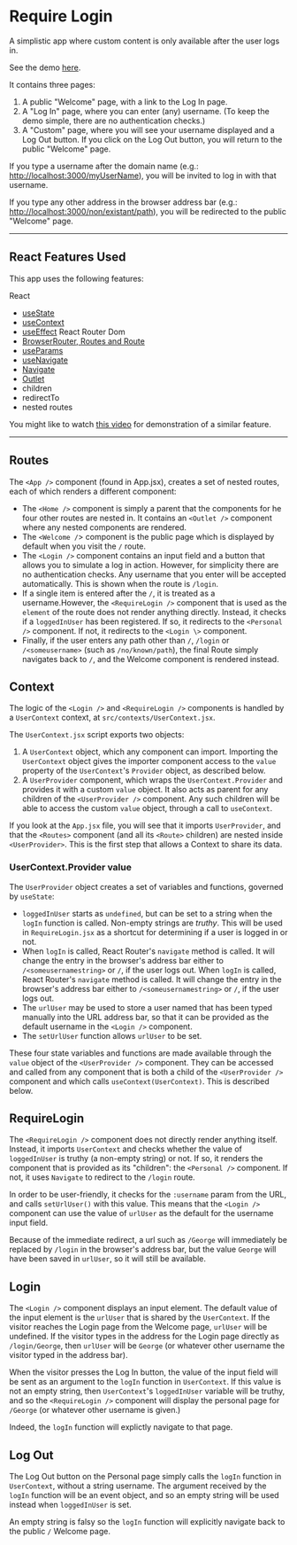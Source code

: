 # Require Login

A simplistic app where custom content is only available after the user logs in.

See the demo [here](https://dciforks.github.io/login).

It contains three pages:

1. A public "Welcome" page, with a link to the Log In page.
2. A "Log In" page, where you can enter (any) username. (To keep the demo simple, there are no authentication checks.)
3. A "Custom" page, where you will see your username displayed and a Log Out button. If you click on the Log Out button, you will return to the public "Welcome" page.

If you type a username after the domain name (e.g.: [http://localhost:3000/myUserName](http://localhost:3000/myUserName)), you will be invited to log in with that username.

If you type any other address in the browser address bar (e.g.: [http://localhost:3000/non/existant/path](http://localhost:3000/non/existant/path)), you will be redirected to the public "Welcome" page. 

---

## React Features Used

This app uses the following features:

React
* [useState](https://reactjs.org/docs/hooks-state.html)
* [useContext](https://reactjs.org/docs/context.html)
* [useEffect](https://reactjs.org/docs/hooks-effect.html)
React Router Dom
* [BrowserRouter, Routes and Route](https://reactrouter.com/docs/en/v6/getting-started/overview)
* [useParams](https://reactrouter.com/docs/en/v6/api#useparams)
* [useNavigate](https://reactrouter.com/docs/en/v6/getting-started/overview#navigation)
* [Navigate](https://reactrouter.com/docs/en/v6/api#navigate)
* [Outlet](https://reactrouter.com/docs/en/v6/api#outlet)
* children
* redirectTo
* nested routes

You might like to watch [this video](https://www.youtube.com/watch?v=zCgruoRUxlk) for demonstration of a similar feature.

---

## Routes

The `<App />` component (found in App.jsx), creates a set of nested routes, each of which renders a different component:

* The `<Home />` component is simply a parent that the components for he four other routes are nested in. It contains an `<Outlet />` component where any nested components are rendered.
* The `<Welcome /`> component is the public page which is displayed by default when you visit the `/` route.
* The `<Login />` component contains an input field and a button that allows you to simulate a log in action. However, for simplicity there are no authentication checks. Any username that you enter will be accepted automatically. This is shown when the route is `/login`.
* If a single item is entered after the `/`, it is treated as a username.However, the `<RequireLogin />` component that is used as the `element` of the route does not render anything directly. Instead, it checks if a `loggedInUser` has been registered. If so, it redirects to the `<Personal />` component. If not, it redirects to the `<Login \>` component.
* Finally, if the user enters any path other than `/`, `/login` or `/<someusername>` (such as `/no/known/path`), the final Route simply navigates back to `/`, and the Welcome component is rendered instead.

## Context

The logic of the `<Login />` and `<RequireLogin />` components is handled by a `UserContext` context, at `src/contexts/UserContext.jsx`.

The `UserContext.jsx` script exports two objects:

1. A `UserContext` object, which any component can import. Importing the `UserContext` object gives the importer component access to the `value` property of the `UserContext`'s `Provider` object, as described below.
2. A `UserProvider` component, which wraps the `UserContext.Provider` and provides it with a custom `value` object. It also acts as parent for any children of the `<UserProvider />` component. Any such children will be able to access the custom `value` object, through a call to `useContext`.

If you look at the `App.jsx` file, you will see that it imports `UserProvider`, and that the `<Routes>` component (and all its `<Route>` children) are nested inside `<UserProvider>`. This is the first step that allows a Context to share its data.

### UserContext.Provider value

The `UserProvider` object creates a set of variables and functions, governed by `useState`:

* `loggedInUser` starts as `undefined`, but can be set to a string when the `logIn` function is called. Non-empty strings are *truthy*. This will be used in `RequireLogin.jsx` as a shortcut for determining if a user is logged in or not.
* When `logIn` is called, React Router's `navigate` method is called. It will change the entry in the browser's address bar either to `/<someusernamestring>` or `/`, if the user logs out. When `logIn` is called, React Router's `navigate` method is called. It will change the entry in the browser's address bar either to `/<someusernamestring>` or `/`, if the user logs out.
* The `urlUser` may be used to store a user named that has been typed manually into the URL address bar, so that it can be provided as the default username in the `<Login />` component.
* The `setUrlUser` function allows `urlUser` to be set.

These four state variables and functions are made available through the `value` object of the `<UserProvider />` component. They can be accessed and called from any component that is both a child of the `<UserProvider />` component and which calls `useContext(UserContext)`. This is described below.

## RequireLogin

The `<RequireLogin />` component does not directly render anything itself. Instead, it imports `UserContext` and checks whether the value of `loggedInUser` is truthy (a non-empty string) or not. If so, it renders the component that is provided as its "children": the `<Personal />` component. If not, it uses `Navigate` to redirect to the `/login` route.

In order to be user-friendly, it checks for the `:username` param from the URL, and calls `setUrlUser()` with this value. This means that the `<Login />` component can use the value of `urlUser` as the default for the username input field.

Because of the immediate redirect, a url such as `/George` will immediately be replaced by `/login` in the browser's address bar, but the value `George` will have been saved in `urlUser`, so it will still be available.

## Login

The `<Login />` component displays an input element. The default value of the input element is the `urlUser` that is shared by the `UserContext`. If the visitor reaches the Login page from the Welcome page, `urlUser` will be undefined. If the visitor types in the address for the Login page directly as `/login/George`, then `urlUser` will be `George` (or whatever other username the visitor typed in the address bar).

When the visitor presses the Log In button, the value of the input field will be sent as an argument to the `logIn` function in `UserContext`. If this value is not an empty string, then `UserContext`'s `loggedInUser` variable will be truthy, and so the `<RequireLogin />` component will display the personal page for `/George` (or whatever other username is given.)

Indeed, the `logIn` function will explictly navigate to that page.


## Log Out

The Log Out button on the Personal page simply calls the `logIn` function in `UserContext`, without a string username. The argument received by the `logIn` function will be an event object, and so an empty string will be used instead when `loggedInUser` is set.

An empty string is falsy so the `logIn` function will explicitly navigate back to the public `/` Welcome page.
